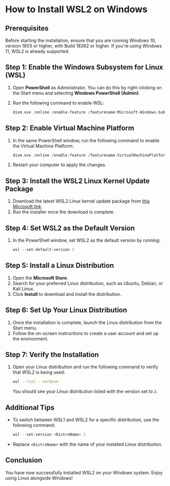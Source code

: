 # How to Install WSL2 on Windows

## Prerequisites
Before starting the installation, ensure that you are running Windows 10, version 1903 or higher, with Build 18362 or higher. If you're using Windows 11, WSL2 is already supported.

## Step 1: Enable the Windows Subsystem for Linux (WSL)
1. Open **PowerShell** as Administrator. You can do this by right-clicking on the Start menu and selecting **Windows PowerShell (Admin)**.
2. Run the following command to enable WSL:

    ```powershell
    dism.exe /online /enable-feature /featurename:Microsoft-Windows-Subsystem-Linux /all /norestart
    ```

## Step 2: Enable Virtual Machine Platform
1. In the same PowerShell window, run the following command to enable the Virtual Machine Platform:

    ```powershell
    dism.exe /online /enable-feature /featurename:VirtualMachinePlatform /all /norestart
    ```

2. Restart your computer to apply the changes.

## Step 3: Install the WSL2 Linux Kernel Update Package
1. Download the latest WSL2 Linux kernel update package from [this Microsoft link](https://aka.ms/wsl2kernel).
2. Run the installer once the download is complete.

## Step 4: Set WSL2 as the Default Version
1. In the PowerShell window, set WSL2 as the default version by running:

    ```powershell
    wsl --set-default-version 2
    ```

## Step 5: Install a Linux Distribution
1. Open the **Microsoft Store**.
2. Search for your preferred Linux distribution, such as Ubuntu, Debian, or Kali Linux.
3. Click **Install** to download and install the distribution.

## Step 6: Set Up Your Linux Distribution
1. Once the installation is complete, launch the Linux distribution from the Start menu.
2. Follow the on-screen instructions to create a user account and set up the environment.

## Step 7: Verify the Installation
1. Open your Linux distribution and run the following command to verify that WSL2 is being used:

    ```bash
    wsl --list --verbose
    ```

   You should see your Linux distribution listed with the version set to `2`.

## Additional Tips
- To switch between WSL1 and WSL2 for a specific distribution, use the following command:

    ```powershell
    wsl --set-version <DistroName> 2
    ```

- Replace `<DistroName>` with the name of your installed Linux distribution.

## Conclusion
You have now successfully installed WSL2 on your Windows system. Enjoy using Linux alongside Windows!

